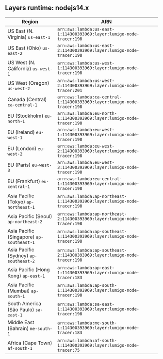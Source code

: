 Layers runtime: nodejs14.x
----
| Region | ARN |
| --- | --- |
|US East (N. Virginia)  `us-east-1`|`arn:aws:lambda:us-east-1:114300393969:layer:lumigo-node-tracer:198`|
|US East (Ohio)  `us-east-2`|`arn:aws:lambda:us-east-2:114300393969:layer:lumigo-node-tracer:198`|
|US West (N. California)  `us-west-1`|`arn:aws:lambda:us-west-1:114300393969:layer:lumigo-node-tracer:198`|
|US West (Oregon)  `us-west-2`|`arn:aws:lambda:us-west-2:114300393969:layer:lumigo-node-tracer:201`|
|Canada (Central)  `ca-central-1`|`arn:aws:lambda:ca-central-1:114300393969:layer:lumigo-node-tracer:198`|
|EU (Stockholm)  `eu-north-1`|`arn:aws:lambda:eu-north-1:114300393969:layer:lumigo-node-tracer:198`|
|EU (Ireland)  `eu-west-1`|`arn:aws:lambda:eu-west-1:114300393969:layer:lumigo-node-tracer:198`|
|EU (London)  `eu-west-2`|`arn:aws:lambda:eu-west-2:114300393969:layer:lumigo-node-tracer:198`|
|EU (Paris)  `eu-west-3`|`arn:aws:lambda:eu-west-3:114300393969:layer:lumigo-node-tracer:198`|
|EU (Frankfurt)  `eu-central-1`|`arn:aws:lambda:eu-central-1:114300393969:layer:lumigo-node-tracer:198`|
|Asia Pacific (Tokyo)  `ap-northeast-1`|`arn:aws:lambda:ap-northeast-1:114300393969:layer:lumigo-node-tracer:198`|
|Asia Pacific (Seoul)  `ap-northeast-2`|`arn:aws:lambda:ap-northeast-2:114300393969:layer:lumigo-node-tracer:198`|
|Asia Pacific (Singapore)  `ap-southeast-1`|`arn:aws:lambda:ap-southeast-1:114300393969:layer:lumigo-node-tracer:198`|
|Asia Pacific (Sydney)  `ap-southeast-2`|`arn:aws:lambda:ap-southeast-2:114300393969:layer:lumigo-node-tracer:198`|
|Asia Pacific (Hong Kong)  `ap-east-1`|`arn:aws:lambda:ap-east-1:114300393969:layer:lumigo-node-tracer:183`|
|Asia Pacific (Mumbai)  `ap-south-1`|`arn:aws:lambda:ap-south-1:114300393969:layer:lumigo-node-tracer:198`|
|South America (São Paulo)  `sa-east-1`|`arn:aws:lambda:sa-east-1:114300393969:layer:lumigo-node-tracer:198`|
|Middle East (Bahrain)  `me-south-1`|`arn:aws:lambda:me-south-1:114300393969:layer:lumigo-node-tracer:183`|
|Africa (Cape Town)  `af-south-1`|`arn:aws:lambda:af-south-1:114300393969:layer:lumigo-node-tracer:75`|
